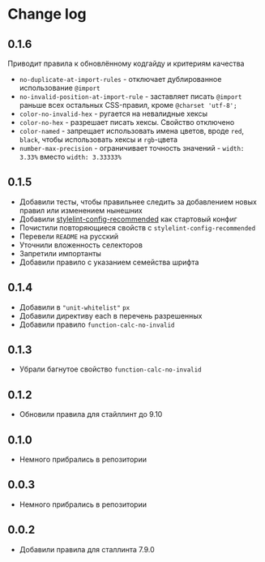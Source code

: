 # Change log

## 0.1.6
Приводит правила к обновлённому кодгайду и критериям качества

- `no-duplicate-at-import-rules` - отключает дублированное использование `@import`
- `no-invalid-position-at-import-rule` - заставляет писать `@import` раньше всех остальных CSS-правил, кроме `@charset 'utf-8';`
- `color-no-invalid-hex` - ругается на невалидные хексы
- `color-no-hex` - разрешает писать хексы. Свойство отключено
- `color-named` - запрещает использовать имена цветов, вроде `red`, `black`, чтобы использовать хексы и `rgb`-цвета
- `number-max-precision` - ограничивает точность значений - `width: 3.33%` вместо `width: 3.33333%`

## 0.1.5
- Добавили тесты, чтобы правильнее следить за добавлением новых правил или изменением нынешних
- Добавили [stylelint-config-recommended](https://github.com/stylelint/stylelint-config-recommended#readme) как стартовый конфиг
- Почистили повторяющиеся свойств с `stylelint-config-recommended`
- Перевели `README` на русский
- Уточнили вложенность селекторов
- Запретили импортанты
- Добавили правило с указанием семейства шрифта

## 0.1.4
- Добавили в `"unit-whitelist"` `px`
- Добавили директиву each в перечень разрешенных 
- Добавили правило `function-calc-no-invalid`

## 0.1.3
- Убрали багнутое свойство `function-calc-no-invalid`

## 0.1.2
- Обновили правила для стайллинт до 9.10

## 0.1.0
- Немного прибрались в репозитории

## 0.0.3
- Немного прибрались в репозитории

## 0.0.2
- Добавили правила для сталлинта 7.9.0

